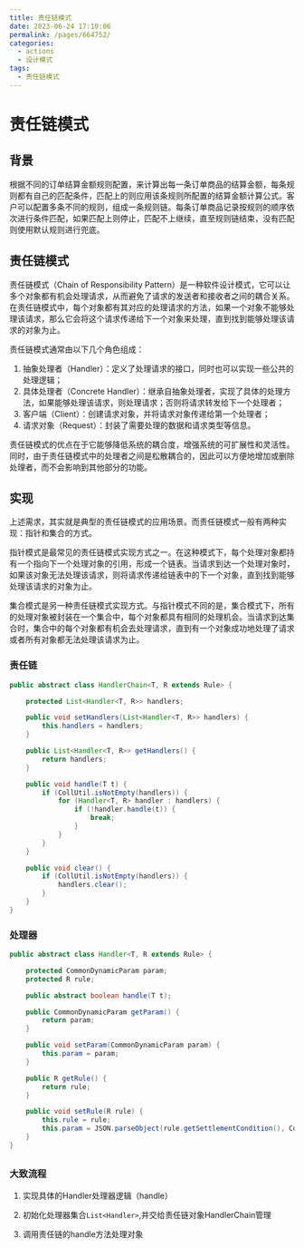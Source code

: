 ```yaml
---
title: 责任链模式
date: 2023-06-24 17:10:06
permalink: /pages/664752/
categories:
  - actions
  - 设计模式
tags:
  - 责任链模式
---
```

# 责任链模式

## 背景

根据不同的订单结算金额规则配置，来计算出每一条订单商品的结算金额，每条规则都有自己的匹配条件，匹配上的则应用该条规则所配置的结算金额计算公式。客户可以配置多条不同的规则，组成一条规则链。每条订单商品记录按规则的顺序依次进行条件匹配，如果匹配上则停止，匹配不上继续，直至规则链结束，没有匹配则使用默认规则进行兜底。

## 责任链模式

责任链模式（Chain of Responsibility Pattern）是一种软件设计模式，它可以让多个对象都有机会处理请求，从而避免了请求的发送者和接收者之间的耦合关系。在责任链模式中，每个对象都有其对应的处理请求的方法，如果一个对象不能够处理该请求，那么它会将这个请求传递给下一个对象来处理，直到找到能够处理该请求的对象为止。

责任链模式通常由以下几个角色组成：

1. 抽象处理者（Handler）：定义了处理请求的接口，同时也可以实现一些公共的处理逻辑；
2. 具体处理者（Concrete Handler）：继承自抽象处理者，实现了具体的处理方法，如果能够处理该请求，则处理请求；否则将请求转发给下一个处理者；
3. 客户端（Client）：创建请求对象，并将请求对象传递给第一个处理者；
4. 请求对象（Request）：封装了需要处理的数据和请求类型等信息。

责任链模式的优点在于它能够降低系统的耦合度，增强系统的可扩展性和灵活性。同时，由于责任链模式中的处理者之间是松散耦合的，因此可以方便地增加或删除处理者，而不会影响到其他部分的功能。

## 实现

上述需求，其实就是典型的责任链模式的应用场景。而责任链模式一般有两种实现：指针和集合的方式。

指针模式是最常见的责任链模式实现方式之一。在这种模式下，每个处理对象都持有一个指向下一个处理对象的引用，形成一个链表。当请求到达一个处理对象时，如果该对象无法处理该请求，则将请求传递给链表中的下一个对象，直到找到能够处理该请求的对象为止。

集合模式是另一种责任链模式实现方式。与指针模式不同的是，集合模式下，所有的处理对象被封装在一个集合中，每个对象都具有相同的处理机会。当请求到达集合时，集合中的每个对象都有机会去处理请求，直到有一个对象成功地处理了请求或者所有对象都无法处理该请求为止。

### 责任链

```java
public abstract class HandlerChain<T, R extends Rule> {

    protected List<Handler<T, R>> handlers;

    public void setHandlers(List<Handler<T, R>> handlers) {
        this.handlers = handlers;
    }

    public List<Handler<T, R>> getHandlers() {
        return handlers;
    }

    public void handle(T t) {
        if (CollUtil.isNotEmpty(handlers)) {
            for (Handler<T, R> handler : handlers) {
                if (!handler.handle(t)) {
                    break;
                }
            }
        }
    }

    public void clear() {
        if (CollUtil.isNotEmpty(handlers)) {
            handlers.clear();
        }
    }
}
```

### 处理器

```java
public abstract class Handler<T, R extends Rule> {

    protected CommonDynamicParam param;
    protected R rule;

    public abstract boolean handle(T t);

    public CommonDynamicParam getParam() {
        return param;
    }

    public void setParam(CommonDynamicParam param) {
        this.param = param;
    }

    public R getRule() {
        return rule;
    }

    public void setRule(R rule) {
        this.rule = rule;
        this.param = JSON.parseObject(rule.getSettlementCondition(), CommonDynamicParam.class);
    }
}
```

## 

### 大致流程

1. 实现具体的Handler处理器逻辑（handle）

2. 初始化处理器集合`List<Handler>`,并交给责任链对象HandlerChain管理

3. 调用责任链的handle方法处理对象
